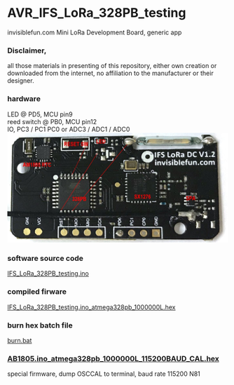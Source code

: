 # AVR_IFS_LoRa_328PB_testing

invisiblefun.com Mini LoRa Development Board, generic app

### Disclaimer, 
all those materials in presenting of this repository, either own creation or downloaded from the internet, no affiliation to the manufacturer or their designer.


### hardware  
LED @ PD5, MCU pin9  
reed switch @ PB0, MCU pin12  
IO, PC3 / PC1 PC0 or ADC3 / ADC1 / ADC0  
![InvisibleFun_Mini_LoRa_Development_Board_wiring3.JPG](InvisibleFun_Mini_LoRa_Development_Board_wiring3.JPG)  

### software source code  
[IFS_LoRa_328PB_testing.ino](IFS_LoRa_328PB_testing.ino)  


### compiled firware  
[IFS_LoRa_328PB_testing.ino_atmega328pb_1000000L.hex](IFS_LoRa_328PB_testing.ino_atmega328pb_1000000L.hex)  

### burn hex batch file
[burn.bat](burn.bat)  


### [AB1805.ino_atmega328pb_1000000L_115200BAUD_CAL.hex](AB1805.ino_atmega328pb_1000000L_115200BAUD_CAL.hex)
special firmware, dump OSCCAL to terminal, baud rate 115200 N81
